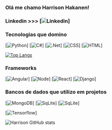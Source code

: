 ### Olá me chamo Harrison Hakanen!

### Linkedin >>> [![Linkedin](https://img.shields.io/badge/LinkedIn-0A66C2.svg?style=for-the-badge&logo=LinkedIn&logoColor=white)]

### Tecnologias que domino
[![Python](https://img.shields.io/badge/Python-3776AB?style=for-the-badge&logo=python&logoColor=white)]
[![C#](https://img.shields.io/badge/C%23-239120?style=for-the-badge&logo=c-sharp&logoColor=white)]
[![.Net](https://img.shields.io/badge/.NET-5C2D91?style=for-the-badge&logo=.net&logoColor=white)]
[![CSS](https://img.shields.io/badge/CSS-239120?&style=for-the-badge&logo=css3&logoColor=white)]
[![HTML](https://img.shields.io/badge/HTML-239120?style=for-the-badge&logo=html5&logoColor=white)]

[![Top Langs](https://github-readme-stats.vercel.app/api/top-langs/?username=HarrisonHakanen&layout=compact)](https://github.com/anuraghazra/github-readme-stats)

### Frameworks
[![Angular](https://img.shields.io/badge/Angular-DD0031?style=for-the-badge&logo=angular&logoColor=white)]
[![Node](https://img.shields.io/badge/Node.js-43853D?style=for-the-badge&logo=node.js&logoColor=white)]
[![React](https://img.shields.io/badge/React-20232A?style=for-the-badge&logo=react&logoColor=61DAFB)]
[![Django](https://img.shields.io/badge/Django-092E20?style=for-the-badge&logo=django&logoColor=white)]

### Bancos de dados que utilizo em projetos
[![MongoDB](https://img.shields.io/badge/MongoDB-4EA94B?style=for-the-badge&logo=mongodb&logoColor=white)]
[![SqLite](https://img.shields.io/badge/SQLite-07405E?style=for-the-badge&logo=sqlite&logoColor=white)]
[![SqLite](https://img.shields.io/badge/MySQL-005C84?style=for-the-badge&logo=mysql&logoColor=white)]

[![Tensorflow](https://img.shields.io/badge/TensorFlow-FF6F00?style=for-the-badge&logo=tensorflow&logoColor=white)]


![Harrison GitHub stats](https://github-readme-stats.vercel.app/api?username=HarrisonHakanen&show_icons=true&theme=radical)
